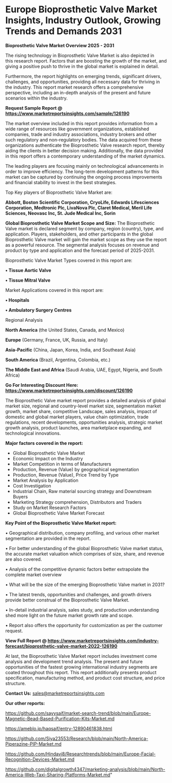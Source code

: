 # Europe Bioprosthetic Valve Market Insights, Industry Outlook, Growing Trends and Demands 2031

<Strong> Bioprosthetic Valve Market Overview 2025 - 2031</strong>

The rising technology in Bioprosthetic Valve Market is also depicted in this research report. Factors that are boosting the growth of the market, and giving a positive push to thrive in the global market is explained in detail.

Furthermore, the report highlights on emerging trends, significant drivers, challenges, and opportunities, providing all necessary data for thriving in the industry. This report market research offers a comprehensive perspective, including an in-depth analysis of the present and future scenarios within the industry.

<strong>Request Sample Report @ <a href=https://www.marketreportsinsights.com/sample/126190>https://www.marketreportsinsights.com/sample/126190</a></strong>

The market overview included in this report provides information from a wide range of resources like government organizations, established companies, trade and industry associations, industry brokers and other such regulatory and non-regulatory bodies. The data acquired from these organizations authenticate the Bioprosthetic Valve research report, thereby aiding the clients in better decision making. Additionally, the data provided in this report offers a contemporary understanding of the market dynamics.

The leading players are focusing mainly on technological advancements in order to improve efficiency. The long-term development patterns for this market can be captured by continuing the ongoing process improvements and financial stability to invest in the best strategies.

Top Key players of Bioprosthetic Valve Market are:

<strong>Abbott, Boston Scientific Corporation, CryoLife, Edwards Lifesciences Corporation, Medtronic Plc, LivaNova Plc, Claret Medical, Meril Life Sciences, Neovasc Inc, St. Jude Medical Inc, Sorin</strong>

<strong><b>Global Bioprosthetic Valve Market Scope and Size:</b></strong>
The Bioprosthetic Valve market is declared segment by company, region (country), type, and application. Players, stakeholders, and other participants in the global Bioprosthetic Valve market will gain the market scope as they use the report as a powerful resource. The segmental analysis focuses on revenue and product by type and application and the forecast period of 2025-2031.

Bioprosthetic Valve Market Types covered in this report are:

<strong>• Tissue Aortic Valve

• Tissue Mitral Valve</strong>

Market Applications covered in this report are:

<strong>• Hospitals

• Ambulatory Surgery Centres</strong> 

Regional Analysis

<strong>North America</strong> (the United States, Canada, and Mexico)

<strong>Europe</strong> (Germany, France, UK, Russia, and Italy)

<strong>Asia-Pacific</strong> (China, Japan, Korea, India, and Southeast Asia)

<strong>South America</strong> (Brazil, Argentina, Colombia, etc.)

<strong>The Middle East and Africa</strong> (Saudi Arabia, UAE, Egypt, Nigeria, and South Africa)

<strong>Go For Interesting Discount Here: <a href=https://www.marketreportsinsights.com/discount/126190>https://www.marketreportsinsights.com/discount/126190</a></strong>

The Bioprosthetic Valve market report provides a detailed analysis of global market size, regional and country-level market size, segmentation market growth, market share, competitive Landscape, sales analysis, impact of domestic and global market players, value chain optimization, trade regulations, recent developments, opportunities analysis, strategic market growth analysis, product launches, area marketplace expanding, and technological innovations.

<strong><b>Major factors covered in the report:</b></strong>
<ul>
  <li>Global Bioprosthetic Valve Market </li>
  <li>Economic Impact on the Industry</li>
  <li>Market Competition in terms of Manufacturers</li>
  <li>Production, Revenue (Value) by geographical segmentation</li>
  <li>Production, Revenue (Value), Price Trend by Type</li>
  <li>Market Analysis by Application</li>
  <li>Cost Investigation</li>
  <li>Industrial Chain, Raw material sourcing strategy and Downstream Buyers</li>
  <li>Marketing Strategy comprehension, Distributors and Traders</li>
  <li>Study on Market Research Factors</li>
  <li>Global Bioprosthetic Valve Market Forecast</li>
</ul>

<strong><b>Key Point of the Bioprosthetic Valve Market report:</b></strong>

• Geographical distribution, company profiling, and various other market segmentation are provided in the report.

• For better understanding of the global Bioprosthetic Valve market status, the accurate market valuation which comprises of size, share, and revenue are also covered.

• Analysis of the competitive dynamic factors better extrapolate the complete market overview

• What will be the size of the emerging Bioprosthetic Valve market in 2031?

• The latest trends, opportunities and challenges, and growth drivers provide better construal of the Bioprosthetic Valve Market.

• In-detail industrial analysis, sales study, and production understanding shed more light on the future market growth rate and scope.

• Report also offers the opportunity for customization as per the customer request.

<strong><b>View Full Report @ <a href=https://www.marketreportsinsights.com/industry-forecast/bioprosthetic-valve-market-2022-126190>https://www.marketreportsinsights.com/industry-forecast/bioprosthetic-valve-market-2022-126190</a></b></strong>


At last, the Bioprosthetic Valve Market report includes investment come analysis and development trend analysis. The present and future opportunities of the fastest growing international industry segments are coated throughout this report. This report additionally presents product specification, manufacturing method, and product cost structure, and price structure.

<strong>Contact Us:</strong>
sales@marketreportsinsights.com

<strong>Our other reports:</strong>

<a href=https://github.com/sayysaif/market-search-trend/blob/main/Europe-Magnetic-Bead-Based-Purification-Kits-Market.md>https://github.com/sayysaif/market-search-trend/blob/main/Europe-Magnetic-Bead-Based-Purification-Kits-Market.md</a>

<a href=https://ameblo.jp/haqsaif/entry-12890461838.html>https://ameblo.jp/haqsaif/entry-12890461838.html</a>

<a href=https://github.com/Siya23553/Research/blob/main/North-America-Piperazine-PIP-Market.md>https://github.com/Siya23553/Research/blob/main/North-America-Piperazine-PIP-Market.md</a>

<a href=https://github.com/Hindavi8/Researchtrends/blob/main/Europe-Facial-Recognition-Devices-Market.md>https://github.com/Hindavi8/Researchtrends/blob/main/Europe-Facial-Recognition-Devices-Market.md</a>

<a href=https://github.com/digitalgrowth4347/marketing-analysis/blob/main/North-America-Web-Taxi-Sharing-Platforms-Market.md>https://github.com/digitalgrowth4347/marketing-analysis/blob/main/North-America-Web-Taxi-Sharing-Platforms-Market.md</a>"
